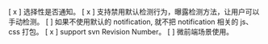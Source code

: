 [ x ] 选择性是否通知。
[ x ] 支持禁用默认检测行为，曝露检测方法，让用户可以手动检测。
[ ] 如果不使用默认的 notification, 就不把 notification 相关的 js、css 打包。
[ x ] support svn Revision Number。
[ ] 微前端场景使用。